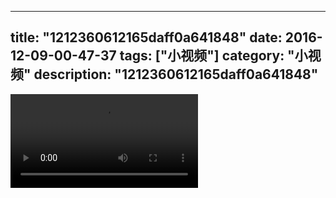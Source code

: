 
---
title: "1212360612165daff0a641848"
date: 2016-12-09-00-47-37
tags: ["小视频"]
category: "小视频"
description: "1212360612165daff0a641848"
---
<video src="http://ohtsqip0g.bkt.clouddn.com/1212360612165daff0a641848.mp4" controls="controls"></video>

